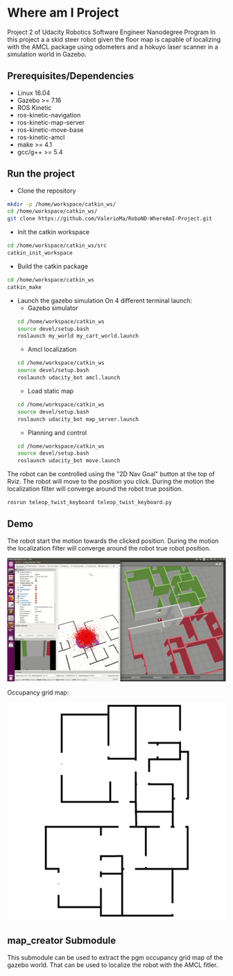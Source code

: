 # Where am I Project
Project 2 of Udacity Robotics Software Engineer Nanodegree Program
In this project a a skid steer robot given the floor map is capable of localizing with the AMCL package using odometers and a hokuyo laser scanner in a simulation world in Gazebo.

## Prerequisites/Dependencies
* Linux 16.04
* Gazebo >= 7.16
* ROS Kinetic  
* ros-kinetic-navigation 
* ros-kinetic-map-server 
* ros-kinetic-move-base
* ros-kinetic-amcl
* make >= 4.1
* gcc/g++ >= 5.4

## Run the project
* Clone the repository
```bash
mkdir -p /home/workspace/catkin_ws/
cd /home/workspace/catkin_ws/
git clone https://github.com/ValerioMa/RoboND-WhereAmI-Project.git
```
* Init the catkin workspace
```bash
cd /home/workspace/catkin_ws/src
catkin_init_workspace
```
* Build the catkin package
```bash
cd /home/workspace/catkin_ws
catkin_make
```
* Launch the gazebo simulation
On 4 different terminal launch:
  * Gazebo simulator
  ```bash
  cd /home/workspace/catkin_ws
  source devel/setup.bash
  roslaunch my_world my_cart_world.launch 
  ```
  * Amcl localization
  ```bash
  cd /home/workspace/catkin_ws
  source devel/setup.bash
  roslaunch udacity_bot amcl.launch
  ```
  * Load static map
  ```bash
  cd /home/workspace/catkin_ws
  source devel/setup.bash
  roslaunch udacity_bot map_server.launch
  ```
  * Planning and control
  ```bash
  cd /home/workspace/catkin_ws
  source devel/setup.bash
  roslaunch udacity_bot move.launch
  ```


The robot can be controlled using the "2D Nav Goal" button at the top of Rviz.
The robot will move to the position you click. During the motion the localization filter will converge around the robot true position.
```bash   
rosrun teleop_twist_keyboard teleop_twist_keyboard.py
```

## Demo
The robot start the motion towards the clicked position. During the motion the localization filter will converge around the robot true robot position.

![my_demo](./images/demo.gif)

Occupancy grid map:

![map](./images/map.jpg)

## map_creator Submodule
This submodule can be used to extract the pgm occupancy grid map of the gazebo world. That can be used to localize the robot with the AMCL fitler.

